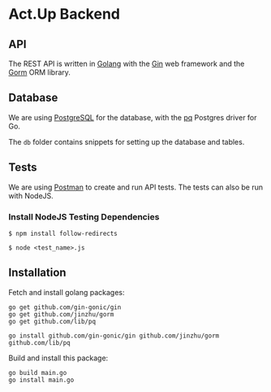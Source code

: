 # Act.Up Backend

## API

The REST API is written in [Golang](https://golang.org/) with the [Gin](https://github.com/gin-gonic/gin) web framework and the [Gorm](https://github.com/jinzhu/gorm) ORM library.


## Database

We are using [PostgreSQL](https://www.postgresql.org/) for the database, with the [pq](https://github.com/lib/pq) Postgres driver for Go.

The `db` folder contains snippets for setting up the database and tables.


## Tests

We are using [Postman](https://www.postman.com/) to create and run API tests. The tests can also be run with NodeJS.


### Install NodeJS Testing Dependencies

```$ npm install follow-redirects```


```$ node <test_name>.js```


## Installation

Fetch and install golang packages:

```
go get github.com/gin-gonic/gin
go get github.com/jinzhu/gorm
go get github.com/lib/pq
```

```
go install github.com/gin-gonic/gin github.com/jinzhu/gorm github.com/lib/pq
```

Build and install this package:

```
go build main.go
go install main.go
```
